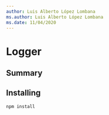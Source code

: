 ```yaml
---
author: Luis Alberto López Lombana
ms.author: Luis Alberto López Lombana 
ms.date: 11/04/2020
---
```

# Logger

## Summary

## Installing

```
npm install
```